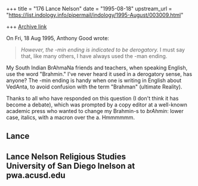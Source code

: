 +++
title = "176 Lance Nelson"
date = "1995-08-18"
upstream_url = "https://list.indology.info/pipermail/indology/1995-August/003009.html"

+++
[Archive link](https://list.indology.info/pipermail/indology/1995-August/003009.html)


On Fri, 18 Aug 1995, Anthony Good wrote:

> *However, the -min ending is
> indicated to be derogatory.* I must say that, like many others, I 
> have always used the -man ending.

My South Indian BrAhmaNa friends and teachers, when speaking English, use 
the word "Brahmin."  I've never heard it used in a derogatory sense, has
anyone?  The -min ending is handy when one is writing in English about 
VedAnta, to avoid confusion with the term "Brahman" (ultimate Reality).

Thanks to all who have responded on this question (I don't think it has 
become a debate), which was prompted by a copy editor at a well-known 
academic press who wanted to change my Brahmin-s to _brAhmin_: lower 
case, italics, with a macron over the a.  Hmmmmmm. 

Lance
---------------------------
Lance Nelson
Religious Studies    
University of San Diego
lnelson at pwa.acusd.edu
---------------------------







